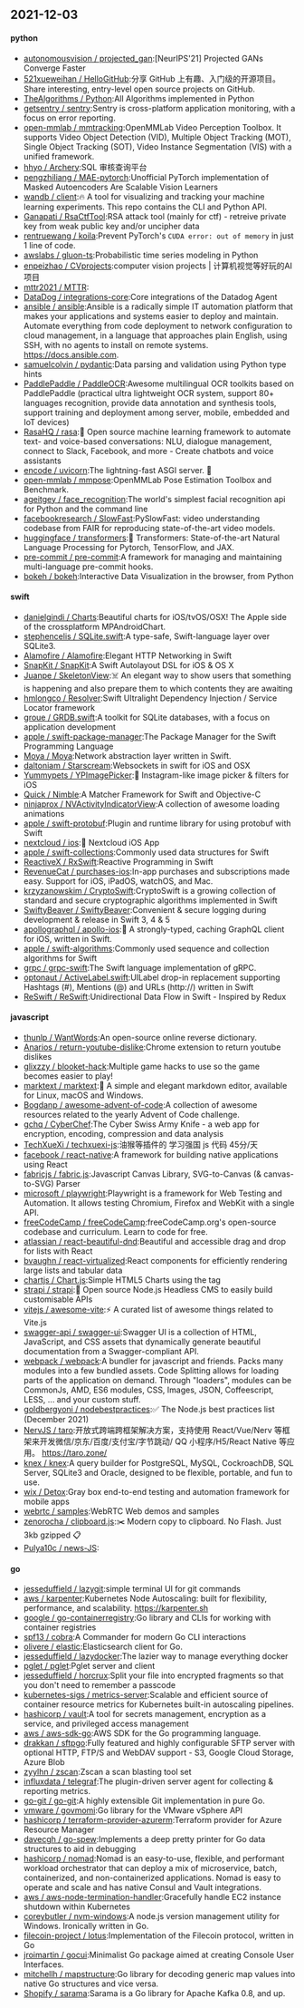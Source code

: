 ## 2021-12-03

#### python
* [autonomousvision / projected_gan](https://github.com/autonomousvision/projected_gan):[NeurIPS'21] Projected GANs Converge Faster
* [521xueweihan / HelloGitHub](https://github.com/521xueweihan/HelloGitHub):分享 GitHub 上有趣、入门级的开源项目。Share interesting, entry-level open source projects on GitHub.
* [TheAlgorithms / Python](https://github.com/TheAlgorithms/Python):All Algorithms implemented in Python
* [getsentry / sentry](https://github.com/getsentry/sentry):Sentry is cross-platform application monitoring, with a focus on error reporting.
* [open-mmlab / mmtracking](https://github.com/open-mmlab/mmtracking):OpenMMLab Video Perception Toolbox. It supports Video Object Detection (VID), Multiple Object Tracking (MOT), Single Object Tracking (SOT), Video Instance Segmentation (VIS) with a unified framework.
* [hhyo / Archery](https://github.com/hhyo/Archery):SQL 审核查询平台
* [pengzhiliang / MAE-pytorch](https://github.com/pengzhiliang/MAE-pytorch):Unofficial PyTorch implementation of Masked Autoencoders Are Scalable Vision Learners
* [wandb / client](https://github.com/wandb/client):🔥
A tool for visualizing and tracking your machine learning experiments. This repo contains the CLI and Python API.
* [Ganapati / RsaCtfTool](https://github.com/Ganapati/RsaCtfTool):RSA attack tool (mainly for ctf) - retreive private key from weak public key and/or uncipher data
* [rentruewang / koila](https://github.com/rentruewang/koila):Prevent PyTorch's `CUDA error: out of memory` in just 1 line of code.
* [awslabs / gluon-ts](https://github.com/awslabs/gluon-ts):Probabilistic time series modeling in Python
* [enpeizhao / CVprojects](https://github.com/enpeizhao/CVprojects):computer vision projects | 计算机视觉等好玩的AI项目
* [mttr2021 / MTTR](https://github.com/mttr2021/MTTR):
* [DataDog / integrations-core](https://github.com/DataDog/integrations-core):Core integrations of the Datadog Agent
* [ansible / ansible](https://github.com/ansible/ansible):Ansible is a radically simple IT automation platform that makes your applications and systems easier to deploy and maintain. Automate everything from code deployment to network configuration to cloud management, in a language that approaches plain English, using SSH, with no agents to install on remote systems. https://docs.ansible.com.
* [samuelcolvin / pydantic](https://github.com/samuelcolvin/pydantic):Data parsing and validation using Python type hints
* [PaddlePaddle / PaddleOCR](https://github.com/PaddlePaddle/PaddleOCR):Awesome multilingual OCR toolkits based on PaddlePaddle (practical ultra lightweight OCR system, support 80+ languages recognition, provide data annotation and synthesis tools, support training and deployment among server, mobile, embedded and IoT devices)
* [RasaHQ / rasa](https://github.com/RasaHQ/rasa):💬
Open source machine learning framework to automate text- and voice-based conversations: NLU, dialogue management, connect to Slack, Facebook, and more - Create chatbots and voice assistants
* [encode / uvicorn](https://github.com/encode/uvicorn):The lightning-fast ASGI server.
🦄
* [open-mmlab / mmpose](https://github.com/open-mmlab/mmpose):OpenMMLab Pose Estimation Toolbox and Benchmark.
* [ageitgey / face_recognition](https://github.com/ageitgey/face_recognition):The world's simplest facial recognition api for Python and the command line
* [facebookresearch / SlowFast](https://github.com/facebookresearch/SlowFast):PySlowFast: video understanding codebase from FAIR for reproducing state-of-the-art video models.
* [huggingface / transformers](https://github.com/huggingface/transformers):🤗
Transformers: State-of-the-art Natural Language Processing for Pytorch, TensorFlow, and JAX.
* [pre-commit / pre-commit](https://github.com/pre-commit/pre-commit):A framework for managing and maintaining multi-language pre-commit hooks.
* [bokeh / bokeh](https://github.com/bokeh/bokeh):Interactive Data Visualization in the browser, from Python

#### swift
* [danielgindi / Charts](https://github.com/danielgindi/Charts):Beautiful charts for iOS/tvOS/OSX! The Apple side of the crossplatform MPAndroidChart.
* [stephencelis / SQLite.swift](https://github.com/stephencelis/SQLite.swift):A type-safe, Swift-language layer over SQLite3.
* [Alamofire / Alamofire](https://github.com/Alamofire/Alamofire):Elegant HTTP Networking in Swift
* [SnapKit / SnapKit](https://github.com/SnapKit/SnapKit):A Swift Autolayout DSL for iOS & OS X
* [Juanpe / SkeletonView](https://github.com/Juanpe/SkeletonView):☠️
An elegant way to show users that something is happening and also prepare them to which contents they are awaiting
* [hmlongco / Resolver](https://github.com/hmlongco/Resolver):Swift Ultralight Dependency Injection / Service Locator framework
* [groue / GRDB.swift](https://github.com/groue/GRDB.swift):A toolkit for SQLite databases, with a focus on application development
* [apple / swift-package-manager](https://github.com/apple/swift-package-manager):The Package Manager for the Swift Programming Language
* [Moya / Moya](https://github.com/Moya/Moya):Network abstraction layer written in Swift.
* [daltoniam / Starscream](https://github.com/daltoniam/Starscream):Websockets in swift for iOS and OSX
* [Yummypets / YPImagePicker](https://github.com/Yummypets/YPImagePicker):📸
Instagram-like image picker & filters for iOS
* [Quick / Nimble](https://github.com/Quick/Nimble):A Matcher Framework for Swift and Objective-C
* [ninjaprox / NVActivityIndicatorView](https://github.com/ninjaprox/NVActivityIndicatorView):A collection of awesome loading animations
* [apple / swift-protobuf](https://github.com/apple/swift-protobuf):Plugin and runtime library for using protobuf with Swift
* [nextcloud / ios](https://github.com/nextcloud/ios):📱
Nextcloud iOS App
* [apple / swift-collections](https://github.com/apple/swift-collections):Commonly used data structures for Swift
* [ReactiveX / RxSwift](https://github.com/ReactiveX/RxSwift):Reactive Programming in Swift
* [RevenueCat / purchases-ios](https://github.com/RevenueCat/purchases-ios):In-app purchases and subscriptions made easy. Support for iOS, iPadOS, watchOS, and Mac.
* [krzyzanowskim / CryptoSwift](https://github.com/krzyzanowskim/CryptoSwift):CryptoSwift is a growing collection of standard and secure cryptographic algorithms implemented in Swift
* [SwiftyBeaver / SwiftyBeaver](https://github.com/SwiftyBeaver/SwiftyBeaver):Convenient & secure logging during development & release in Swift 3, 4 & 5
* [apollographql / apollo-ios](https://github.com/apollographql/apollo-ios):📱
A strongly-typed, caching GraphQL client for iOS, written in Swift.
* [apple / swift-algorithms](https://github.com/apple/swift-algorithms):Commonly used sequence and collection algorithms for Swift
* [grpc / grpc-swift](https://github.com/grpc/grpc-swift):The Swift language implementation of gRPC.
* [optonaut / ActiveLabel.swift](https://github.com/optonaut/ActiveLabel.swift):UILabel drop-in replacement supporting Hashtags (#), Mentions (@) and URLs (http://) written in Swift
* [ReSwift / ReSwift](https://github.com/ReSwift/ReSwift):Unidirectional Data Flow in Swift - Inspired by Redux

#### javascript
* [thunlp / WantWords](https://github.com/thunlp/WantWords):An open-source online reverse dictionary.
* [Anarios / return-youtube-dislike](https://github.com/Anarios/return-youtube-dislike):Chrome extension to return youtube dislikes
* [glixzzy / blooket-hack](https://github.com/glixzzy/blooket-hack):Multiple game hacks to use so the game becomes easier to play!
* [marktext / marktext](https://github.com/marktext/marktext):📝
A simple and elegant markdown editor, available for Linux, macOS and Windows.
* [Bogdanp / awesome-advent-of-code](https://github.com/Bogdanp/awesome-advent-of-code):A collection of awesome resources related to the yearly Advent of Code challenge.
* [gchq / CyberChef](https://github.com/gchq/CyberChef):The Cyber Swiss Army Knife - a web app for encryption, encoding, compression and data analysis
* [TechXueXi / techxuexi-js](https://github.com/TechXueXi/techxuexi-js):油猴等插件的 学习强国 js 代码 45分/天
* [facebook / react-native](https://github.com/facebook/react-native):A framework for building native applications using React
* [fabricjs / fabric.js](https://github.com/fabricjs/fabric.js):Javascript Canvas Library, SVG-to-Canvas (& canvas-to-SVG) Parser
* [microsoft / playwright](https://github.com/microsoft/playwright):Playwright is a framework for Web Testing and Automation. It allows testing Chromium, Firefox and WebKit with a single API.
* [freeCodeCamp / freeCodeCamp](https://github.com/freeCodeCamp/freeCodeCamp):freeCodeCamp.org's open-source codebase and curriculum. Learn to code for free.
* [atlassian / react-beautiful-dnd](https://github.com/atlassian/react-beautiful-dnd):Beautiful and accessible drag and drop for lists with React
* [bvaughn / react-virtualized](https://github.com/bvaughn/react-virtualized):React components for efficiently rendering large lists and tabular data
* [chartjs / Chart.js](https://github.com/chartjs/Chart.js):Simple HTML5 Charts using the <canvas> tag
* [strapi / strapi](https://github.com/strapi/strapi):🚀
Open source Node.js Headless CMS to easily build customisable APIs
* [vitejs / awesome-vite](https://github.com/vitejs/awesome-vite):⚡️
A curated list of awesome things related to Vite.js
* [swagger-api / swagger-ui](https://github.com/swagger-api/swagger-ui):Swagger UI is a collection of HTML, JavaScript, and CSS assets that dynamically generate beautiful documentation from a Swagger-compliant API.
* [webpack / webpack](https://github.com/webpack/webpack):A bundler for javascript and friends. Packs many modules into a few bundled assets. Code Splitting allows for loading parts of the application on demand. Through "loaders", modules can be CommonJs, AMD, ES6 modules, CSS, Images, JSON, Coffeescript, LESS, ... and your custom stuff.
* [goldbergyoni / nodebestpractices](https://github.com/goldbergyoni/nodebestpractices):✅
The Node.js best practices list (December 2021)
* [NervJS / taro](https://github.com/NervJS/taro):开放式跨端跨框架解决方案，支持使用 React/Vue/Nerv 等框架来开发微信/京东/百度/支付宝/字节跳动/ QQ 小程序/H5/React Native 等应用。 https://taro.zone/
* [knex / knex](https://github.com/knex/knex):A query builder for PostgreSQL, MySQL, CockroachDB, SQL Server, SQLite3 and Oracle, designed to be flexible, portable, and fun to use.
* [wix / Detox](https://github.com/wix/Detox):Gray box end-to-end testing and automation framework for mobile apps
* [webrtc / samples](https://github.com/webrtc/samples):WebRTC Web demos and samples
* [zenorocha / clipboard.js](https://github.com/zenorocha/clipboard.js):✂️
Modern copy to clipboard. No Flash. Just 3kb gzipped
📋
* [Pulya10c / news-JS](https://github.com/Pulya10c/news-JS):

#### go
* [jesseduffield / lazygit](https://github.com/jesseduffield/lazygit):simple terminal UI for git commands
* [aws / karpenter](https://github.com/aws/karpenter):Kubernetes Node Autoscaling: built for flexibility, performance, and scalability. https://karpenter.sh
* [google / go-containerregistry](https://github.com/google/go-containerregistry):Go library and CLIs for working with container registries
* [spf13 / cobra](https://github.com/spf13/cobra):A Commander for modern Go CLI interactions
* [olivere / elastic](https://github.com/olivere/elastic):Elasticsearch client for Go.
* [jesseduffield / lazydocker](https://github.com/jesseduffield/lazydocker):The lazier way to manage everything docker
* [pglet / pglet](https://github.com/pglet/pglet):Pglet server and client
* [jesseduffield / horcrux](https://github.com/jesseduffield/horcrux):Split your file into encrypted fragments so that you don't need to remember a passcode
* [kubernetes-sigs / metrics-server](https://github.com/kubernetes-sigs/metrics-server):Scalable and efficient source of container resource metrics for Kubernetes built-in autoscaling pipelines.
* [hashicorp / vault](https://github.com/hashicorp/vault):A tool for secrets management, encryption as a service, and privileged access management
* [aws / aws-sdk-go](https://github.com/aws/aws-sdk-go):AWS SDK for the Go programming language.
* [drakkan / sftpgo](https://github.com/drakkan/sftpgo):Fully featured and highly configurable SFTP server with optional HTTP, FTP/S and WebDAV support - S3, Google Cloud Storage, Azure Blob
* [zyylhn / zscan](https://github.com/zyylhn/zscan):Zscan a scan blasting tool set
* [influxdata / telegraf](https://github.com/influxdata/telegraf):The plugin-driven server agent for collecting & reporting metrics.
* [go-git / go-git](https://github.com/go-git/go-git):A highly extensible Git implementation in pure Go.
* [vmware / govmomi](https://github.com/vmware/govmomi):Go library for the VMware vSphere API
* [hashicorp / terraform-provider-azurerm](https://github.com/hashicorp/terraform-provider-azurerm):Terraform provider for Azure Resource Manager
* [davecgh / go-spew](https://github.com/davecgh/go-spew):Implements a deep pretty printer for Go data structures to aid in debugging
* [hashicorp / nomad](https://github.com/hashicorp/nomad):Nomad is an easy-to-use, flexible, and performant workload orchestrator that can deploy a mix of microservice, batch, containerized, and non-containerized applications. Nomad is easy to operate and scale and has native Consul and Vault integrations.
* [aws / aws-node-termination-handler](https://github.com/aws/aws-node-termination-handler):Gracefully handle EC2 instance shutdown within Kubernetes
* [coreybutler / nvm-windows](https://github.com/coreybutler/nvm-windows):A node.js version management utility for Windows. Ironically written in Go.
* [filecoin-project / lotus](https://github.com/filecoin-project/lotus):Implementation of the Filecoin protocol, written in Go
* [jroimartin / gocui](https://github.com/jroimartin/gocui):Minimalist Go package aimed at creating Console User Interfaces.
* [mitchellh / mapstructure](https://github.com/mitchellh/mapstructure):Go library for decoding generic map values into native Go structures and vice versa.
* [Shopify / sarama](https://github.com/Shopify/sarama):Sarama is a Go library for Apache Kafka 0.8, and up.
